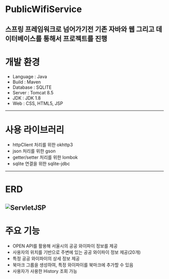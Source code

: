 # PublicWifiService
스프링 프레임워크로 넘어가기전 기존 자바와 웹 그리고 데이터베이스를 통해서 프로젝트를 진행
---
# 개발 환경
- Language : Java
- Build : Maven
- Database : SQLITE
- Server : Tomcat 8.5
- JDK : JDK 1.8
- Web : CSS, HTML5, JSP
---
# 사용 라이브러리
- httpClient 처리를 위한 okhttp3
- json 처리를 위한 gson
- getter/setter 처리를 위한 lombok
- sqlite 연결을 위한 sqlite-jdbc
---
# ERD
![ServletJSP](https://github.com/newideaa/PublicWifiService/assets/33719601/d097a2df-dc0c-4264-a487-85c60c9b7bac)
---
# 주요 기능
- OPEN API를 활용해 서울시의 공공 와이파이 정보를 제공
- 사용자의 위치를 기반으로 주변에 있는 공공 와이파이 정보 제공(20개)
- 특정 공공 와이파이의 상세 정보 제공
- 북마크 그룹을 생성하여, 특정 와이파이를 북마크에 추가할 수 있음
- 사용자가 사용한 History 조회 가능
